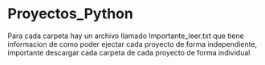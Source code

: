# Proyectos_Python
Para cada carpeta hay un archivo llamado Importante_leer.txt que tiene informacion de como poder ejectar cada proyecto de forma independiente, importante descargar cada carpeta de cada proyecto de forma individual
